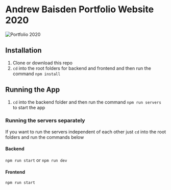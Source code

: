 # Andrew Baisden Portfolio Website 2020

![Portfolio 2020](https://res.cloudinary.com/d74fh3kw/image/upload/v1583269232/portfolio_2020_csmo9w.jpg 'Portfolio 2020')

## Installation

1. Clone or download this repo
2. `cd` into the root folders for backend and frontend and then run the command `npm install`

## Running the App

1. `cd` into the backend folder and then run the command `npm run servers` to start the app

### Running the servers separately

If you want to run the servers independent of each other just `cd` into the root folders and run the commands below

#### Backend

`npm run start` or `npm run dev`

#### Frontend

`npm run start`
